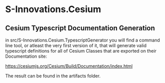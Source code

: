 # S-Innovations.Cesium

## Cesium Typescript Documentation Generation
in src/S-Innovations.Cesium.TypescriptGenerator you will find a command line tool, or atleast the very first version of it, that will generate valid typescript definitions for all of Cesium Classes that are exported on their Documentation site:

https://cesiumjs.org/Cesium/Build/Documentation/index.html

The result can be found in the artifacts folder.

